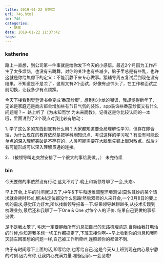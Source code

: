 ```yaml
---
title: 2019-01-22 星期二
url: 746.html
id: 746
categories:
  - 随笔
date: 2019-01-22 11:37:42
tags:
---
```


### katherine

路上一直想，到公司第一件事就是给你发下今天的小感悟。最近2个月因为工作产生了太多烦恼，也没有去跳舞，对你的关注也有些减少，脑子里总是有些乱，也许这就是你给焦虑下的定义：不能沉静下来专心做事。猿辅导周五复试后到现在没有结果，不知道是不是凉了，这周又有2个面试，好像有点怵头了，在工作和面试之前切换，让我多少有点烦躁。

今天下楼看到樊登读书会变成’番茄炒蛋’，想到张小龙的嘲讽，我却觉得新年了，无论是家庭还是商店都会增加些有节日气氛的装饰，app装饰些番茄炒蛋又有什么问题呢？~  路上听了《为未知而学 为未来而教》，记得这是你比较认同的一本哦，里面讲到了2个观点对我比较有触动：

1\. 学了这么多的东西到底有什么用？大家都知道要全局理解性学习，但存在即合理，为什么现在的教育依然是按学科刷知识点、考试这样的学习呢？有没有可能说单点的深入理解突破是不存在的，人类可能需要在大脑里先铺上很对散点，然后才有可能形成可以深入理解贯通的连接。

2. （被领导叫走突然安排了一个很大的事给我做。。） 未完待续

### bin

今天要做的事依然没有行动,这太不对了.晚上和新领导聊了一会,头疼~

早上开会,上午的时间就过去了,中午&下午和运维调整环境测试(莫名其妙的某个请求就会耗时15s),解决&定位都没什么思路!然后双师的人来开会,一个3月8日的要上线的需求,感觉压力好大,所以找新领导报备一下.结果领导越聊越多,从技术实现到梳理业务,最后还和我聊了一下One & One 对每个人的评价. 结果自己要做的事都没做.

是不是我太笨了, 明天一定要屏蔽所有消息把自己的思路梳理清楚.当你给我打电话的时候,你知道我多想一切工作都搞定了,下班去接你啊~~早上收到你的消息和我昨天骑车回家想的问题一样,自己被工作所牵绊,连照顾你的都做不到.

终于有时间写下上面的话,即写给你,也写给自己.这是今天从上班到现在内心最宁静的时刻.因为有你,让我内心充满力量.准备回家~一会见啦!